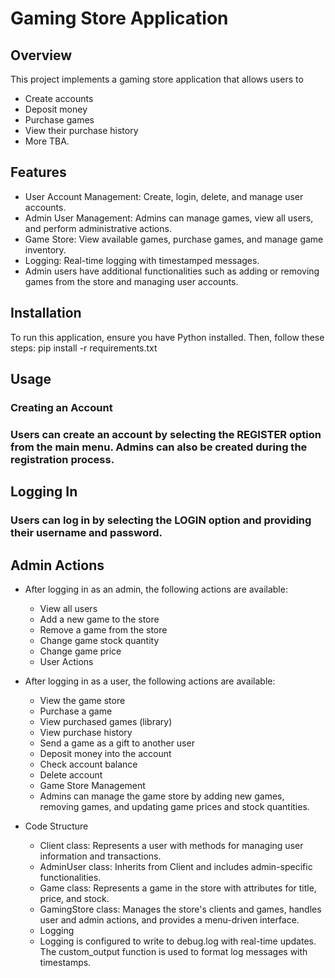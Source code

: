 # Gaming Store Application
## Overview
This project implements a gaming store application that allows users to
* Create accounts
* Deposit money
* Purchase games
* View their purchase history
* More TBA.

## Features
* User Account Management: Create, login, delete, and manage user accounts.
* Admin User Management: Admins can manage games, view all users, and perform administrative actions.
* Game Store: View available games, purchase games, and manage game inventory.
* Logging: Real-time logging with timestamped messages.
* Admin users have additional functionalities such as adding or removing games from the store and managing user accounts.

## Installation
To run this application, ensure you have Python installed. Then, follow these steps:
pip install -r requirements.txt

## Usage
### Creating an Account
### Users can create an account by selecting the REGISTER option from the main menu. Admins can also be created during the registration process.

## Logging In
### Users can log in by selecting the LOGIN option and providing their username and password.

## Admin Actions
* After logging in as an admin, the following actions are available:
    * View all users
    * Add a new game to the store
    * Remove a game from the store
    * Change game stock quantity
    * Change game price
    * User Actions

* After logging in as a user, the following actions are available:
    * View the game store
    * Purchase a game
    * View purchased games (library)
    * View purchase history
    * Send a game as a gift to another user
    * Deposit money into the account
    * Check account balance
    * Delete account
    * Game Store Management
    * Admins can manage the game store by adding new games, removing games, and updating game prices and stock quantities.

* Code Structure
    * Client class: Represents a user with methods for managing user information and transactions.
    * AdminUser class: Inherits from Client and includes admin-specific functionalities.
    * Game class: Represents a game in the store with attributes for title, price, and stock.
    * GamingStore class: Manages the store's clients and games, handles user and admin actions, and provides a menu-driven interface.
    * Logging
    * Logging is configured to write to debug.log with real-time updates. The custom_output function is used to format log messages with timestamps.